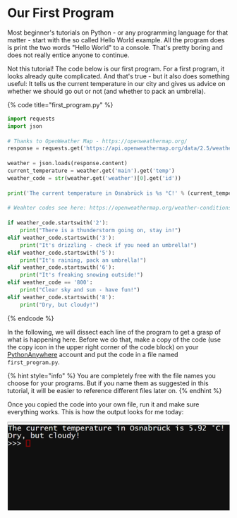 # Our First Program

Most beginner's tutorials on Python - or any programming language for that matter - start with the so called Hello World example. All the program does is print the two words "Hello World" to a console. That's pretty boring and does not really entice anyone to continue.

Not this tutorial! The code below is our first program. For a first program, it looks already quite complicated. And that's true - but it also does something useful: It tells us the current temperature in our city and gives us advice on whether we should go out or not \(and whether to pack an umbrella\).

{% code title="first\_program.py" %}
```python
import requests
import json

# Thanks to OpenWeather Map - https://openweathermap.org/
response = requests.get('https://api.openweathermap.org/data/2.5/weather?q=Osnabrück&units=metric&appid=259f0b9a44cfc5cd08793bab9d6e076e')

weather = json.loads(response.content)
current_temperature = weather.get('main').get('temp')
weather_code = str(weather.get('weather')[0].get('id'))

print('The current temperature in Osnabrück is %s °C!' % (current_temperature))

# Weahter codes see here: https://openweathermap.org/weather-conditions

if weather_code.startswith('2'):
    print("There is a thunderstorm going on, stay in!")
elif weather_code.startswith('3'):
    print("It's drizzling - check if you need an umbrella!")
elif weather_code.startswith('5'):
    print("It's raining, pack an umbrella!")
elif weather_code.startswith('6'):
    print("It's freaking snowing outside!")
elif weather_code == '800':
    print("Clear sky and sun - have fun!")
elif weather_code.startswith('8'):
    print("Dry, but cloudy!")
```
{% endcode %}

In the following, we will dissect each line of the program to get a grasp of what is happening here. Before  we do that, make a copy of the code \(use the copy icon in the upper right corner of the code block\) on your [PythonAnywhere](https://www.pythonanywhere.com/) account and put the code in a file named `first_program.py`.

{% hint style="info" %}
You are completely free with the file names you choose for your programs. But if you name them as suggested in this tutorial, it will be easier to reference different files later on.
{% endhint %}

Once you copied the code into your own file, run it and make sure everything works. This is how the output looks for me today:

![](../.gitbook/assets/image%20%2816%29.png)

